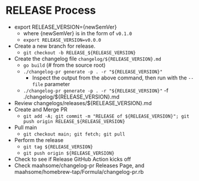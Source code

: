 # RELEASE Process

- export RELEASE_VERSION={newSemVer}
  - where {newSemVer} is in the form of `v0.1.0`
  - `export RELEASE_VERSION=v0.0.0`
- Create a new branch for release.
  - `git checkout -b RELEASE_${RELEASE_VERSION}`
- Create the changelog file `changelog/${RELEASE_VERSION}.md`
  - `go build` (# from the source root)
  - `./changelog-pr generate -p . -r "${RELEASE_VERSION}"`
    - Inspect the output from the above command, then run with the `--file` parameter
  - `./changelog-pr generate -p . -r "${RELEASE_VERSION}"` -f ./changelog/${RELEASE_VERSION}.md
- Review changelogs/releases/${RELEASE_VERSION}.md
- Create and Merge PR
  - `git add -A; git commit -m "RELEASE of ${RELEASE_VERSION}"; git push origin RELEASE_${RELEASE_VERSION}`
- Pull main
  - `git checkout main; git fetch; git pull`
- Perform the release
  - `git tag ${RELEASE_VERSION}`
  - `git push origin ${RELEASE_VERSION}`
- Check to see if Release GitHub Action kicks off
- Check maahsome/changelog-pr Releases Page, and maahsome/homebrew-tap/Formula/changelog-pr.rb
